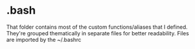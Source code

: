 # .bash
That folder contains most of the custom functions/aliases that I defined.
They're grouped thematically in separate files for better readability.
Files are imported by the ~/.bashrc
